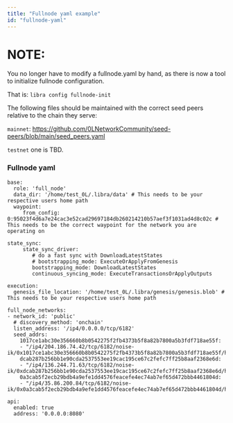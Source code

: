 ```yaml
---
title: "Fullnode yaml example"
id: "fullnode-yaml"
---
```


# NOTE:
You no longer have to modify a fullnode.yaml by hand, as there is now a tool to initialize fullnode configuration.

That is:
`libra config fullnode-init`

The following files should be maintained with the correct seed peers relative to the chain they serve:

`mainnet`:
https://github.com/0LNetworkCommunity/seed-peers/blob/main/seed_peers.yaml

`testnet` one is TBD.


### Fullnode yaml
```
base:
  role: 'full_node'
  data_dir: '/home/test_0L/.libra/data' # This needs to be your respective users home path
  waypoint:
     from_config: 0:95023f4d6a7e24cac3e52cad29697184db260214210b57aef3f1031ad4d8c02c # This needs to be the correct waypoint for the network you are operating on

state_sync:
     state_sync_driver:
        # do a fast sync with DownloadLatestStates
        # bootstrapping_mode: ExecuteOrApplyFromGenesis
        bootstrapping_mode: DownloadLatestStates
        continuous_syncing_mode: ExecuteTransactionsOrApplyOutputs

execution:
  genesis_file_location: '/home/test_0L/.libra/genesis/genesis.blob' # This needs to be your respective users home path

full_node_networks:
- network_id: 'public'
  # discovery_method: 'onchain'
  listen_address: '/ip4/0.0.0.0/tcp/6182'
  seed_addrs:
    1017ce1abc30e356660b8b0542275f2fb4373b5f8a82b7800a5b3fdf718ae55f:
    - "/ip4/204.186.74.42/tcp/6182/noise-ik/0x1017ce1abc30e356660b8b0542275f2fb4373b5f8a82b7800a5b3fdf718ae55f/handshake/0"
    dcab287b256bb1e90cda2537553ee19cac195ce67c2fefc7ff25b8aaf2368e6d:
    - "/ip4/136.244.71.63/tcp/6182/noise-ik/0xdcab287b256bb1e90cda2537553ee19cac195ce67c2fefc7ff25b8aaf2368e6d/handshake/0"
    0a3cab5f2ecb29bdb4a9efe1dd4576feacefe4ec74ab7ef65d472bbb4461804d:
    - "/ip4/35.86.200.84/tcp/6182/noise-ik/0x0a3cab5f2ecb29bdb4a9efe1dd4576feacefe4ec74ab7ef65d472bbb4461804d/handshake/0"

api:
  enabled: true
  address: '0.0.0.0:8080'
```
